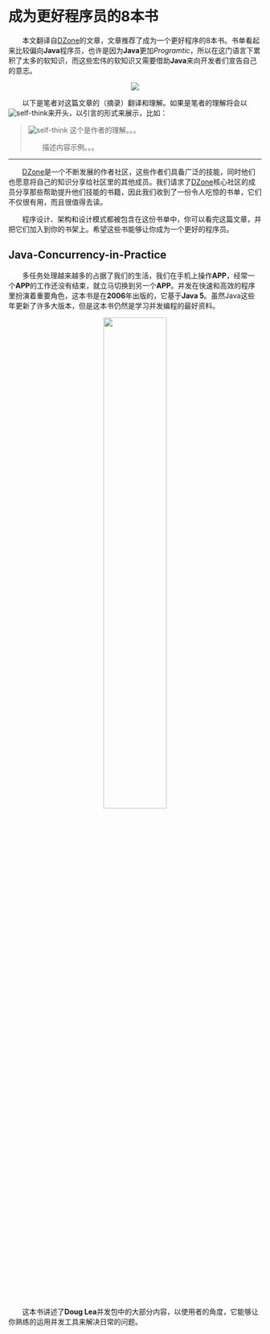 # 成为更好程序员的8本书

&nbsp;&nbsp;&nbsp;&nbsp;&nbsp;&nbsp;&nbsp;本文翻译自[DZone](https://dzone.com)的文章，文章推荐了成为一个更好程序的8本书。书单看起来比较偏向**Java**程序员，也许是因为**Java**更加*Programtic*，所以在这门语言下累积了太多的软知识，而这些宏伟的软知识又需要借助**Java**来向开发者们宣告自己的意志。

<center>
<img src="https://weipeng2k.github.io/hot-wind/resources/8-books-to-be-better-dev/better-programmer.jpg" />
</center>

&nbsp;&nbsp;&nbsp;&nbsp;&nbsp;&nbsp;&nbsp;以下是笔者对这篇文章的（摘录）翻译和理解。如果是笔者的理解将会以![self-think](https://weipeng2k.github.io/hot-wind/resources/self-think.png)来开头，以引言的形式来展示，比如：

> ![self-think](https://weipeng2k.github.io/hot-wind/resources/self-think.png) 这个是作者的理解。。。
>
> &nbsp;&nbsp;&nbsp;&nbsp;&nbsp;&nbsp;&nbsp;描述内容示例。。。

---------

&nbsp;&nbsp;&nbsp;&nbsp;&nbsp;&nbsp;&nbsp;[DZone](https://dzone.com)是一个不断发展的作者社区，这些作者们具备广泛的技能，同时他们也愿意将自己的知识分享给社区里的其他成员。我们请求了[DZone](https://dzone.com)核心社区的成员分享那些帮助提升他们技能的书籍，因此我们收到了一份令人吃惊的书单，它们不仅很有用，而且很值得去读。

&nbsp;&nbsp;&nbsp;&nbsp;&nbsp;&nbsp;&nbsp;程序设计、架构和设计模式都被包含在这份书单中，你可以看完这篇文章，并把它们加入到你的书架上。希望这些书能够让你成为一个更好的程序员。

## Java-Concurrency-in-Practice

&nbsp;&nbsp;&nbsp;&nbsp;&nbsp;&nbsp;&nbsp;多任务处理越来越多的占据了我们的生活，我们在手机上操作**APP**，经常一个**APP**的工作还没有结束，就立马切换到另一个**APP**。并发在快速和高效的程序里扮演着重要角色，这本书是在**2006**年出版的，它基于**Java 5**。虽然Java这些年更新了许多大版本，但是这本书仍然是学习并发编程的最好资料。

<center>
<img src="https://weipeng2k.github.io/hot-wind/resources/8-books-to-be-better-dev/java-concurrency-in-practice.jpg" width="50%"/>
</center>

&nbsp;&nbsp;&nbsp;&nbsp;&nbsp;&nbsp;&nbsp;这本书讲述了**Doug Lea**并发包中的大部分内容，以使用者的角度，它能够让你熟练的运用并发工具来解决日常的问题。
